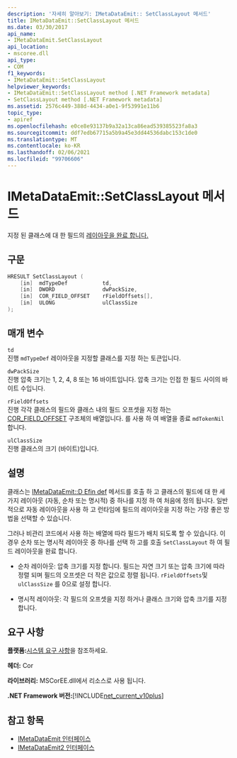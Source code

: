 ```yaml
---
description: '자세히 알아보기: IMetaDataEmit:: SetClassLayout 메서드'
title: IMetaDataEmit::SetClassLayout 메서드
ms.date: 03/30/2017
api_name:
- IMetaDataEmit.SetClassLayout
api_location:
- mscoree.dll
api_type:
- COM
f1_keywords:
- IMetaDataEmit::SetClassLayout
helpviewer_keywords:
- IMetaDataEmit::SetClassLayout method [.NET Framework metadata]
- SetClassLayout method [.NET Framework metadata]
ms.assetid: 2576c449-388d-4434-a0e1-9f53991e11b6
topic_type:
- apiref
ms.openlocfilehash: e0ce8e93137b9a32a13ca86ead539385523fa8a3
ms.sourcegitcommit: ddf7edb67715a5b9a45e3dd44536dabc153c1de0
ms.translationtype: MT
ms.contentlocale: ko-KR
ms.lasthandoff: 02/06/2021
ms.locfileid: "99706606"
---
```

# <a name="imetadataemitsetclasslayout-method"></a>IMetaDataEmit::SetClassLayout 메서드

지정 된 클래스에 대 한 필드의 [레이아웃을 완료 합니다.](imetadataemit-definetypedef-method.md)  
  
## <a name="syntax"></a>구문  
  
```cpp  
HRESULT SetClassLayout (  
    [in]  mdTypeDef           td,
    [in]  DWORD               dwPackSize,
    [in]  COR_FIELD_OFFSET    rFieldOffsets[],
    [in]  ULONG               ulClassSize
);  
```  
  
## <a name="parameters"></a>매개 변수  

 `td`  
 진행 `mdTypeDef` 레이아웃을 지정할 클래스를 지정 하는 토큰입니다.  
  
 `dwPackSize`  
 진행 압축 크기는 1, 2, 4, 8 또는 16 바이트입니다. 압축 크기는 인접 한 필드 사이의 바이트 수입니다.  
  
 `rFieldOffsets`  
 진행 각각 클래스의 필드와 클래스 내의 필드 오프셋을 지정 하는 [COR_FIELD_OFFSET](cor-field-offset-structure.md) 구조체의 배열입니다. 를 사용 하 여 배열을 종료 `mdTokenNil` 합니다.  
  
 `ulClassSize`  
 진행 클래스의 크기 (바이트)입니다.  
  
## <a name="remarks"></a>설명  

 클래스는 [IMetaDataEmit::D Efin def](imetadataemit-definetypedef-method.md) 메서드를 호출 하 고 클래스의 필드에 대 한 세 가지 레이아웃 (자동, 순차 또는 명시적) 중 하나를 지정 하 여 처음에 정의 됩니다. 일반적으로 자동 레이아웃을 사용 하 고 런타임에 필드의 레이아웃을 지정 하는 가장 좋은 방법을 선택할 수 있습니다.  
  
 그러나 비관리 코드에서 사용 하는 배열에 따라 필드가 배치 되도록 할 수 있습니다. 이 경우 순차 또는 명시적 레이아웃 중 하나를 선택 하 고를 호출 `SetClassLayout` 하 여 필드 레이아웃을 완료 합니다.  
  
- 순차 레이아웃: 압축 크기를 지정 합니다. 필드는 자연 크기 또는 압축 크기에 따라 정렬 되며 필드의 오프셋은 더 작은 값으로 정렬 됩니다. `rFieldOffsets`및 `ulClassSize` 를 0으로 설정 합니다.  
  
- 명시적 레이아웃: 각 필드의 오프셋을 지정 하거나 클래스 크기와 압축 크기를 지정 합니다.  
  
## <a name="requirements"></a>요구 사항  

 **플랫폼:**[시스템 요구 사항](../../get-started/system-requirements.md)을 참조하세요.  
  
 **헤더:** Cor  
  
 **라이브러리:** MSCorEE.dll에서 리소스로 사용 됩니다.  
  
 **.NET Framework 버전:**[!INCLUDE[net_current_v10plus](../../../../includes/net-current-v10plus-md.md)]  
  
## <a name="see-also"></a>참고 항목

- [IMetaDataEmit 인터페이스](imetadataemit-interface.md)
- [IMetaDataEmit2 인터페이스](imetadataemit2-interface.md)
